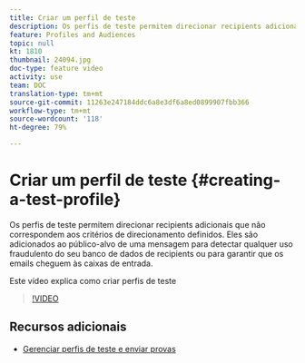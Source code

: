 ```yaml
---
title: Criar um perfil de teste
description: Os perfis de teste permitem direcionar recipients adicionais que não correspondem aos critérios de direcionamento definidos. Eles são adicionados ao público-alvo de uma mensagem para detectar qualquer uso fraudulento do seu banco de dados de recipients ou para garantir que os emails cheguem às caixas de entrada.
feature: Profiles and Audiences
topic: null
kt: 1810
thumbnail: 24094.jpg
doc-type: feature video
activity: use
team: DOC
translation-type: tm+mt
source-git-commit: 11263e247184ddc6a8e3df6a8ed0899907fbb366
workflow-type: tm+mt
source-wordcount: '118'
ht-degree: 79%

---
```



# Criar um perfil de teste {#creating-a-test-profile}

Os perfis de teste permitem direcionar recipients adicionais que não correspondem aos critérios de direcionamento definidos. Eles são adicionados ao público-alvo de uma mensagem para detectar qualquer uso fraudulento do seu banco de dados de recipients ou para garantir que os emails cheguem às caixas de entrada.

Este vídeo explica como criar perfis de teste

>[!VIDEO](https://video.tv.adobe.com/v/24094?quality=12)

## Recursos adicionais

* [Gerenciar perfis de teste e enviar provas](https://docs.adobe.com/content/help/en/campaign-standard/using/testing-and-sending/preparing-and-testing-messages/managing-test-profiles-and-sending-proofs.html)
